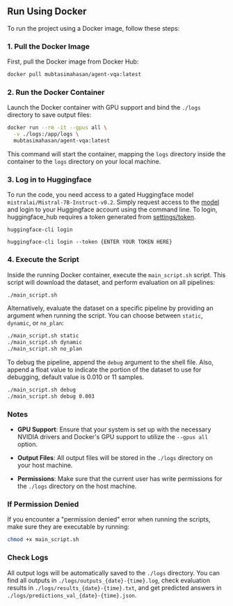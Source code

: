 ## Run Using Docker

To run the project using a Docker image, follow these steps:

### 1. Pull the Docker Image

First, pull the Docker image from Docker Hub:

```bash
docker pull mubtasimahasan/agent-vqa:latest
```

### 2. Run the Docker Container

Launch the Docker container with GPU support and bind the `./logs` directory to save output files:

```bash
docker run --rm -it --gpus all \
  -v ./logs:/app/logs \
  mubtasimahasan/agent-vqa:latest
```

This command will start the container, mapping the `logs` directory inside the container to the `logs` directory on your local machine.

### 3. Log in to Huggingface

To run the code, you need access to a gated Huggingface model `mistralai/Mistral-7B-Instruct-v0.2`. Simply request access to the [model](https://huggingface.co/mistralai/Mistral-7B-Instruct-v0.2) and login to your Huggingface account using the command line. To login, huggingface_hub requires a token generated from [settings/token](https://huggingface.co/settings/token).

```
huggingface-cli login

huggingface-cli login --token {ENTER YOUR TOKEN HERE}
```

### 4. Execute the Script

Inside the running Docker container, execute the `main_script.sh` script. This script will download the dataset, and perform evaluation on all pipelines:

```bash
./main_script.sh
```

Alternatively, evaluate the dataset on a specific pipeline by providing an argument when running the script. You can choose between `static`, `dynamic`, or `no_plan`:

```bash
./main_script.sh static
./main_script.sh dynamic
./main_script.sh no_plan
```

To debug the pipeline, append the `debug` argument to the shell file. Also, append a float value to indicate the portion of the dataset to use for debugging, default value is 0.010 or 11 samples.

```bash
./main_script.sh debug
./main_script.sh debug 0.003
```

### Notes

- **GPU Support**: Ensure that your system is set up with the necessary NVIDIA drivers and Docker's GPU support to utilize the `--gpus all` option.

- **Output Files**: All output files will be stored in the `./logs` directory on your host machine.

- **Permissions**: Make sure that the current user has write permissions for the `./logs` directory on the host machine.

### If Permission Denied

If you encounter a "permission denied" error when running the scripts, make sure they are executable by running:

```bash
chmod +x main_script.sh
```

### Check Logs

All output logs will be automatically saved to the `./logs` directory. You can find all outputs in `./logs/outputs_{date}-{time}.log`, check evaluation results in `./logs/results_{date}-{time}.txt`, and get predicted answers in `./logs/predictions_val_{date}-{time}.json`.
